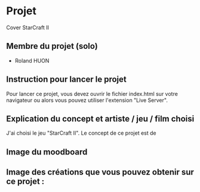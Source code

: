 # Projet

Cover StarCraft II

## Membre du projet (solo)

- Roland HUON

## Instruction pour lancer le projet

Pour lancer ce projet, vous devez ouvrir le fichier index.html sur votre navigateur ou alors vous pouvez utiliser l'extension "Live Server".

## Explication du concept et artiste / jeu / film choisi

J'ai choisi le jeu "StarCraft II". Le concept de ce projet est de 

## Image du moodboard

## Image des créations que vous pouvez obtenir sur ce projet : 